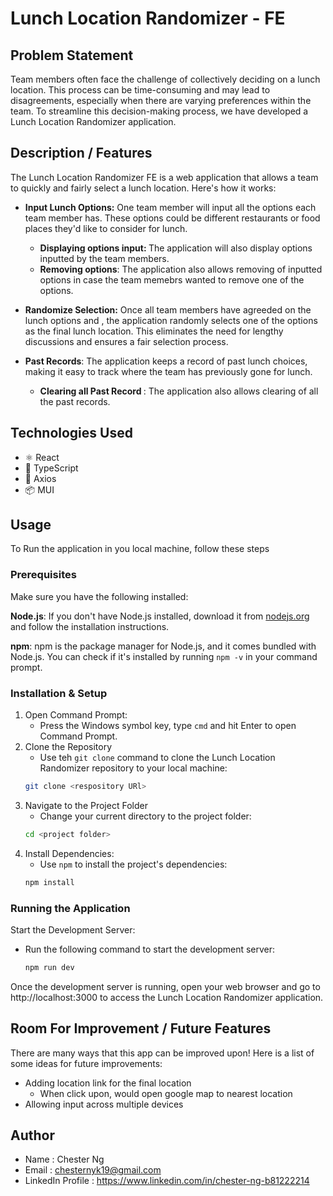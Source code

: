 # Lunch Location Randomizer - FE
## Problem Statement
Team members often face the challenge of collectively deciding on a lunch location. This process can be time-consuming and may lead to disagreements, especially when there are varying preferences within the team. To streamline this decision-making process, we have developed a Lunch Location Randomizer application.

## Description / Features
The Lunch Location Randomizer FE is a web application that allows a team to quickly and fairly select a lunch location. Here's how it works:

- <b>Input Lunch Options:</b> One team member will input all the options each team member has. These options could be different restaurants or food places they'd like to consider for lunch.
    - <b>Displaying options input: </b> The application will also display options inputted by the team members.
    - <b>Removing options</b>: The application also allows removing of inputted options in case the team memebrs wanted to remove one of the options.

- <b>Randomize Selection:</b> Once all team members have agreeded on the lunch options and , the application randomly selects one of the options as the final lunch location. This eliminates the need for lengthy discussions and ensures a fair selection process.

- <b>Past Records</b>: The application keeps a record of past lunch choices, making it easy to track where the team has previously gone for lunch.
    - <b> Clearing all Past Record </b> : The application also allows clearing of all the past records.

## Technologies Used
- ⚛️ React
- 🧰 TypeScript
- 📡 Axios
- 📦 MUI

## Usage
To Run the application in you local machine, follow these steps
### Prerequisites
Make sure you have the following installed:

<b>Node.js</b>: If you don't have Node.js installed, download it from [nodejs.org](https://nodejs.org/) and follow the installation instructions.

<b>npm</b>: npm is the package manager for Node.js, and it comes bundled with Node.js. You can check if it's installed by running `npm -v` in your command prompt.

### Installation & Setup
1. Open Command Prompt:
    - Press the Windows symbol key, type `cmd` and hit Enter to open Command Prompt.
2. Clone the Repository
    - Use teh `git clone` command to clone the Lunch Location Randomizer repository to your local machine:
    ```sh
    git clone <respository URl>
    ```
3. Navigate to the Project Folder
    - Change your current directory to the project folder:
    ```sh
    cd <project folder>
    ```
3. Install Dependencies:
    - Use `npm` to install the project's dependencies:
    ```sh
    npm install
    ```
### Running the Application
Start the Development Server:
- Run the following command to start the development server:
    ```sh
    npm run dev
    ```
Once the development server is running, open your web browser and go to http://localhost:3000 to access the Lunch Location Randomizer application.

## Room For Improvement / Future Features
There are many ways that this app can be improved upon! Here is a list of some ideas for future improvements:
- Adding location link for the final location
    - When click upon, would open google map to nearest location
- Allowing input across multiple devices

## Author
- Name : Chester Ng
- Email : chesternyk19@gmail.com
- LinkedIn Profile : https://www.linkedin.com/in/chester-ng-b81222214

